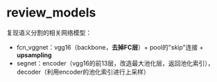# review_models
复现语义分割的相关网络模型：

- fcn_vggnet：vgg16（backbone，**去掉FC层**）+ pool的"skip"连接 + **upsampling**
- segnet：encoder（vgg16的前13层，改造最大池化层，返回池化索引），decoder（利用encoder的池化索引进行上采样）
